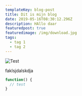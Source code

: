 ```yaml
---
templateKey: blog-post
title: Dit is mijn blog
date: 2019-05-16T08:30:12.296Z
description: HAllo daar
featuredpost: true
featuredimage: /img/download.jpg
tags:
  - tag 1
  - tag 2
---
```

![](/img/flavor_wheel.jpg "Test")

faklsjdalskdja

```javascript
function() {
  // test
}
```
